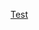 [Test](https://htmlpreview.github.io/?https://github.com/hugohiraoka/Classifying_Spam_Email_Using_BERT/blob/main/test/menu_3.html)
